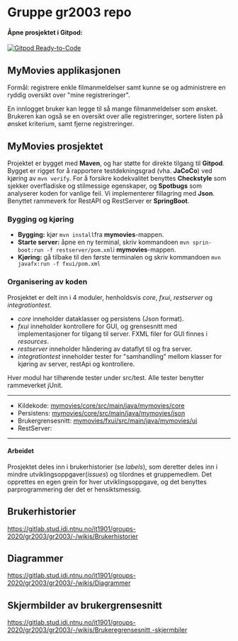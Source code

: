 # Gruppe gr2003 repo
#### Åpne prosjektet i Gitpod:
[![Gitpod Ready-to-Code](https://img.shields.io/badge/Gitpod-Ready--to--Code-blue?logo=gitpod)](https://gitpod.idi.ntnu.no/#https://gitlab.stud.idi.ntnu.no/it1901/groups-2020/gr2003/gr2003) 

## MyMovies applikasjonen
Formål: registrere enkle filmanmeldelser samt kunne se og administrere en ryddig oversikt over "mine registreringer". 

En innlogget bruker kan legge til så mange filmanmeldelser som ønsket. Brukeren kan også se en oversikt over alle registreringer, sortere listen på ønsket kriterium, samt fjerne registreringer. 

## MyMovies prosjektet
Projektet er bygget med **Maven**, og har støtte for direkte tilgang til **Gitpod**.
Bygget er rigget for å rapportere testdekningsgrad (vha. **JaCoCo**) ved kjøring av `mvn verify`.
For å forsikre kodekvalitet benyttes **Checkstyle** som sjekker overfladiske og stilmessige egenskaper, og **Spotbugs** som analyserer koden for vanlige feil.
Vi implementerer fillagring med **Json**. Benyttet rammeverk for RestAPI og RestServer er **SpringBoot**.

### Bygging og kjøring 
- **Bygging:** kjør `mvn install`fra **mymovies**-mappen. 
- **Starte server:** åpne en ny terminal, skriv kommandoen `mvn sprin-boot:run -f restserver/pom.xml`i **mymovies**-mappen.
- **Kjøring:** gå tilbake til den første terminalen og skriv kommandoen `mvn javafx:run -f fxui/pom.xml`


### Organisering av koden 
Prosjektet er delt inn i 4 moduler, henholdsvis *core*, *fxui*, *restserver* og *integrationtest*.
- *core* inneholder dataklasser og persistens (Json format).
- *fxui* inneholder kontrollere for GUI, og grensesnitt med implementasjoner for tilgang til server. FXML filer for GUI finnes i *resources*.
- *restserver* inneholder håndering av dataflyt til og fra server. 
- *integrationtest* inneholder tester for "samhandling" mellom klasser for kjøring av server, restApi og kontrollere. 

Hver modul har tilhørende tester under src/test. Alle tester benytter rammeverket jUnit.
 

---

- Kildekode: [mymovies/core/src/main/java/mymovies/core](https://gitlab.stud.idi.ntnu.no/it1901/groups-2020/gr2003/gr2003/-/tree/master/mymovies%2Fcore%2Fsrc%2Fmain%2Fjava%2Fmymovies%2Fcore)
- Persistens: [mymovies/core/src/main/java/mymovies/json](https://gitlab.stud.idi.ntnu.no/it1901/groups-2020/gr2003/gr2003/-/tree/master/mymovies%2Fcore%2Fsrc%2Fmain%2Fjava%2Fmymovies%2Fjson)
- Brukergrensesnitt: [mymovies/fxui/src/main/java/mymovies/ui](https://gitlab.stud.idi.ntnu.no/it1901/groups-2020/gr2003/gr2003/-/tree/master/mymovies%2Ffxui%2Fsrc%2Fmain%2Fjava%2Fmymovies%2Fui)
- RestServer: 

---

#### Arbeidet 
Prosjektet deles inn i brukerhistorier (se *labels*), som deretter deles inn i mindre utviklingsoppgaver(*issues*) og tilordnes et gruppemedlem. Det opprettes en egen grein for hver utviklingsoppgave, og det benyttes parprogrammering der det er hensiktsmessig.

## Brukerhistorier
https://gitlab.stud.idi.ntnu.no/it1901/groups-2020/gr2003/gr2003/-/wikis/Brukerhistorier

## Diagrammer 
https://gitlab.stud.idi.ntnu.no/it1901/groups-2020/gr2003/gr2003/-/wikis/Diagrammer

## Skjermbilder av brukergrensesnitt
https://gitlab.stud.idi.ntnu.no/it1901/groups-2020/gr2003/gr2003/-/wikis/Brukeregrensesnitt,-skjermbiler

